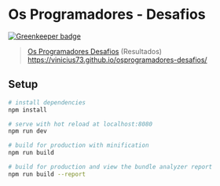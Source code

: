 # Os Programadores - Desafios

[![Greenkeeper badge](https://badges.greenkeeper.io/vinicius73/osprogramadores-desafios.svg)](https://greenkeeper.io/)

> [Os Programadores Desafios](http://www.osprogramadores.com/desafios) (Resultados)
> https://vinicius73.github.io/osprogramadores-desafios/

## Setup

``` bash
# install dependencies
npm install

# serve with hot reload at localhost:8080
npm run dev

# build for production with minification
npm run build

# build for production and view the bundle analyzer report
npm run build --report
```
